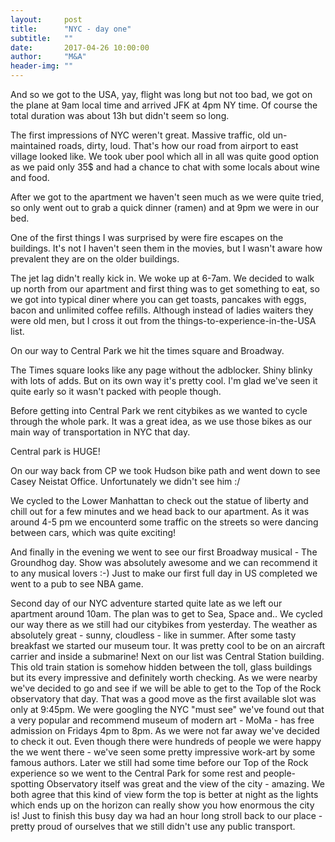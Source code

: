 ```yaml
---
layout:     post
title:      "NYC - day one"
subtitle:   ""
date:       2017-04-26 10:00:00
author:     "M&A"
header-img: ""
---
```


And so we got to the USA, yay, flight was long but not too bad, we got on the plane at 9am local time and arrived JFK at 4pm NY time. Of course the total duration was about 13h but didn't seem so long.

The first impressions of NYC weren't great. Massive traffic, old un-maintained roads, dirty, loud.
That's how our road from airport to east village looked like. We took uber pool which all in all was quite good option as we paid only 35$ and had a chance to chat with some locals about wine and food.

After we got to the apartment we haven't seen much as we were quite tried, so only went out to grab a quick dinner (ramen) and at 9pm we were in our bed.

One of the first things I was surprised by were fire escapes on the buildings. It's not I haven't seen them in the movies, but I wasn't aware how prevalent they are on the older buildings.

<photo>

The jet lag didn't really kick in. We woke up at 6-7am. We decided to walk up north from our apartment and first thing was to get something to eat, so we got into typical diner where you can get toasts, pancakes with eggs, bacon and unlimited coffee refills. Although instead of ladies waiters they were old men, but I cross it out from the things-to-experience-in-the-USA list.


On our way to Central Park we hit the times square and Broadway.

The Times square looks like any page without the adblocker. Shiny blinky with lots of adds.
But on its own way it's pretty cool. I'm glad we've seen it quite early so it wasn't packed with people though.

Before getting into Central Park we rent citybikes as we wanted to cycle through the whole park.
It was a great idea, as we use those bikes as our main way of transportation in NYC that day.

Central park is HUGE!

On our way back from CP we took Hudson bike path and went down to see Casey Neistat Office.
Unfortunately we didn't see him :/

We cycled to the Lower Manhattan to check out the statue of liberty and chill out for a few minutes and we head back to
our apartment. As it was around 4-5 pm we encounterd some traffic on the streets so were dancing between cars, which
was quite exciting!

And finally in the evening we went to see our first Broadway musical - The Groundhog day. Show was absolutely awesome and we can recommend it to any musical lovers :-) Just to make our first full day in US completed we went to a pub to see NBA game.

Second day of our NYC adventure started quite late as we left our apartment around 10am. The plan was to get to Sea, Space and.. We cycled our way there as we still had our citybikes from yesterday. The weather as absolutely great - sunny, cloudless - like in summer. After some tasty breakfast we started our museum tour. It was pretty cool to be on an aircraft carrier and inside a submarine! Next on our list was Central Station building. This old train station is somehow hidden between the toll, glass buildings but its every impressive and definitely worth checking. As we were nearby we've decided to go and see if we will be able to get to the Top of the Rock observatory that day. That was a good move as the first available slot was only at 9:45pm. We were googling the NYC "must see" we've found out that a very popular and recommend museum of modern art - MoMa - has free admission on Fridays 4pm to 8pm. As we were not far away we've decided to check it out. Even though there were hundreds of people we were happy the we went there -  we've seen some pretty impressive work-art by some famous authors. Later we still had some time before our Top of the Rock experience so we went to the Central Park for some rest and people-spotting Observatory itself was great and the view of the city - amazing. We both agree that this kind of view form the top is better at night as the lights which ends up on the horizon can really show you how enormous the city is! Just to finish this busy day wa had an hour long stroll back to our place - pretty proud of ourselves that we still didn't use any public transport.
